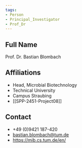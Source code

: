 ```yaml
---
tags: 
- Person
- Principal_Investigator
- Prof_Dr
---
```

## Full Name
Prof. Dr. Bastian Blombach

## Affiliations
- Head, Microbial Biotechnology
- Technical University
- Campus Straubing
- [[SPP-2451-Project08]]
## Contact
- +49 (0)9421 187-420
- bastian.blombach@tum.de
- https://mib.cs.tum.de/en/
